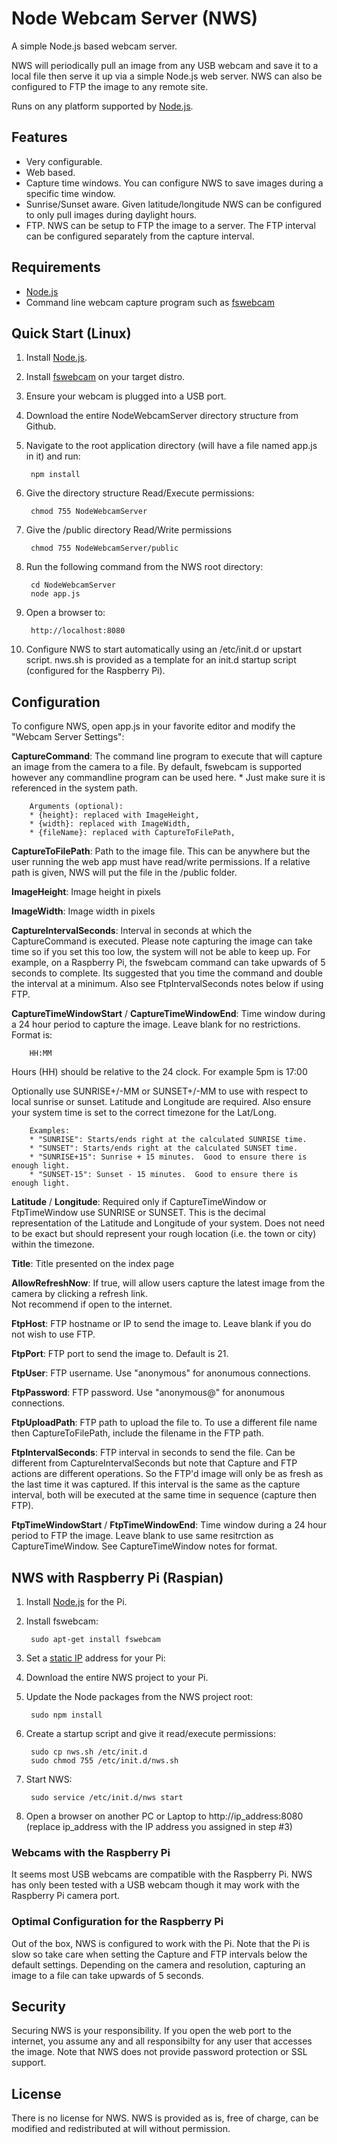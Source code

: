 Node Webcam Server (NWS)
========================
A simple Node.js based webcam server.  

NWS will periodically pull an image from any USB webcam and save it to a local file then serve it up
via a simple Node.js web server.  NWS can also be configured to FTP the image to any remote site.

Runs on any platform supported by [Node.js](http://nodejs.org/).

## Features
* Very configurable.
* Web based.
* Capture time windows.  You can configure NWS to save images during a specific time window.
* Sunrise/Sunset aware.  Given latitude/longitude NWS can be configured to only pull images during daylight hours.
* FTP.  NWS can be setup to FTP the image to a server.  The FTP interval can be configured separately from the capture interval.

## Requirements
* [Node.js](http://nodejs.org/)
* Command line webcam capture program such as [fswebcam](http://www.firestorm.cx/fswebcam/)

## Quick Start (Linux)

1. Install [Node.js](http://nodejs.org/).
2. Install [fswebcam](http://www.firestorm.cx/fswebcam/) on your target distro.
3. Ensure your webcam is plugged into a USB port.
4. Download the entire NodeWebcamServer directory structure from Github.
5. Navigate to the root application directory (will have a file named app.js in it) and run:

        npm install

6. Give the directory structure Read/Execute permissions:

        chmod 755 NodeWebcamServer

7. Give the /public directory Read/Write permissions

        chmod 755 NodeWebcamServer/public

8. Run the following command from the NWS root directory:

        cd NodeWebcamServer
        node app.js

9. Open a browser to: 

        http://localhost:8080

10. Configure NWS to start automatically using an /etc/init.d or upstart script.  nws.sh is provided as a template for an init.d startup script (configured for the Raspberry Pi).

## Configuration
To configure NWS, open app.js in your favorite editor and modify the "Webcam Server Settings":

**CaptureCommand**: 
The command line program to execute that will capture an image from the camera to a file. By default, 
fswebcam is supported however any commandline program can be used here.  * Just make sure it is referenced in the system path.   

        Arguments (optional):
        * {height}: replaced with ImageHeight,
        * {width}: replaced with ImageWidth,
        * {fileName}: replaced with CaptureToFilePath,
    
**CaptureToFilePath**:
Path to the image file.  This can be anywhere but the user running the web app must have read/write permissions. 
If a relative path is given, NWS will put the file in the /public folder.

**ImageHeight**:
Image height in pixels

**ImageWidth**:
Image width in pixels

**CaptureIntervalSeconds**:
Interval in seconds at which the CaptureCommand is executed.  Please note capturing the image can take time so if you
set this too low, the system will not be able to keep up.  For example, on a Raspberry Pi, the fswebcam command
can take upwards of 5 seconds to complete.  Its suggested that you time the command and double the interval at a minimum.
Also see FtpIntervalSeconds notes below if using FTP.

**CaptureTimeWindowStart** / **CaptureTimeWindowEnd**:
Time window during a 24 hour period to capture the image. Leave blank for no restrictions.  Format is:

        HH:MM

Hours (HH) should be relative to the 24 clock.  For example 5pm is 17:00

Optionally use SUNRISE+/-MM or SUNSET+/-MM to use with respect to local sunrise or sunset.  Latitude and Longitude are required.
Also ensure your system time is set to the correct timezone for the Lat/Long.

        Examples:
        * "SUNRISE": Starts/ends right at the calculated SUNRISE time.
        * "SUNSET": Starts/ends right at the calculated SUNSET time.
        * "SUNRISE+15": Sunrise + 15 minutes.  Good to ensure there is enough light.
        * "SUNSET-15": Sunset - 15 minutes.  Good to ensure there is enough light.

**Latitude** / **Longitude**:
Required only if CaptureTimeWindow or FtpTimeWindow use SUNRISE or SUNSET.  This is the decimal representation of the
Latitude and Longitude of your system.  Does not need to be exact but should represent your rough location (i.e. the 
town or city) within the timezone.

**Title**:
Title presented on the index page

**AllowRefreshNow**:
If true, will allow users capture the latest image from the camera by clicking a refresh link.  
Not recommend if open to the internet.

**FtpHost**:
FTP hostname or IP to send the image to.  Leave blank if you do not wish to use FTP.

**FtpPort**:
FTP port to send the image to.  Default is 21.

**FtpUser**:
FTP username. Use "anonymous" for anonumous connections.

**FtpPassword**:
FTP password. Use "anonymous@" for anonumous connections.

**FtpUploadPath**:
FTP path to upload the file to.  To use a different file name then CaptureToFilePath, include the filename in the FTP path.

**FtpIntervalSeconds**:
FTP interval in seconds to send the file.  Can be different from CaptureIntervalSeconds but note that Capture and FTP 
actions are different operations.  So the FTP'd image will only be as fresh as the last time it was captured.  If this 
interval is the same as the capture interval, both will be executed at the same time in sequence (capture then FTP).

**FtpTimeWindowStart** / **FtpTimeWindowEnd**:
Time window during a 24 hour period to FTP the image. Leave blank to use same resitrction as CaptureTimeWindow.  See CaptureTimeWindow notes for format.


## NWS with Raspberry Pi (Raspian)
1. Install [Node.js](http://joshondesign.com/2013/10/23/noderpi) for the Pi.
2. Install fswebcam:
      
        sudo apt-get install fswebcam

3. Set a [static IP](https://www.modmypi.com/blog/tutorial-how-to-give-your-raspberry-pi-a-static-ip-address) address for your Pi:
4. Download the entire NWS project to your Pi.
5. Update the Node packages from the NWS project root:
      
        sudo npm install

6. Create a startup script and give it read/execute permissions:
      
        sudo cp nws.sh /etc/init.d
        sudo chmod 755 /etc/init.d/nws.sh
7. Start NWS:

        sudo service /etc/init.d/nws start

8. Open a browser on another PC or Laptop to http://ip_address:8080 (replace ip_address with the IP address you assigned in step #3)

### Webcams with the Raspberry Pi
It seems most USB webcams are compatible with the Raspberry Pi.  NWS has only been tested with a USB
webcam though it may work with the Raspberry Pi camera port.

### Optimal Configuration for the Raspberry Pi
Out of the box, NWS is configured to work with the Pi.  Note that the Pi is slow so take care when
setting the Capture and FTP intervals below the default settings.  Depending on the camera and
resolution, capturing an image to a file can take upwards of 5 seconds.

## Security
Securing NWS is your responsibility.  If you open the web port to the internet, you assume any and all responsibilty 
for any user that accesses the image.  Note that NWS does not provide password protection or SSL support.

## License
There is no license for NWS.  NWS is provided as is, free of charge, can be modified and redistributed at will without
permission.

